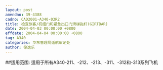 ```yaml
---
layout: post
amendno: 39-4388
cadno: CAD2001-A340-03R2
title: 检查旅客/机组门和紧急出口门滑梯拖杆(GIRTBAR)
date: 2004-04-03 00:00:00 +0800
effdate: 2004-04-04 00:00:00 +0800
tag: A340
categories: 华东管理局适航审定处
author: 徐逸乐
---
```


##适用范围:
适用于所有A340-211、-212、-213、-311、-312和-313系列飞机

